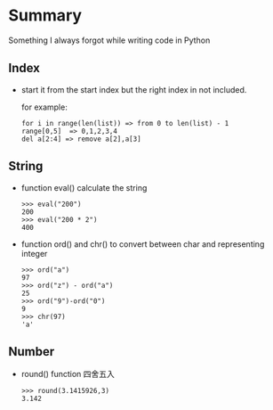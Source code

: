 # Summary
 
 Something I always forgot while writing code in Python
  
  ## Index
  
   - start it from the start index but the right index in not included.
    
      for example:
      ```
      for i in range(len(list)) => from 0 to len(list) - 1
      range[0,5]  => 0,1,2,3,4
      del a[2:4] => remove a[2],a[3]
      ```
  
  ## String
  
   - function eval() calculate the string
     ```
     >>> eval("200")
     200
     >>> eval("200 * 2")
     400
     ```
   - function ord() and chr() to convert between char and representing integer
     ```
     >>> ord("a")
     97
     >>> ord("z") - ord("a")
     25
     >>> ord("9")-ord("0")
     9
     >>> chr(97)
     'a'
     ```
  ## Number
  
   - round() function 四舍五入
     ```
     >>> round(3.1415926,3)
     3.142
     ```
     
